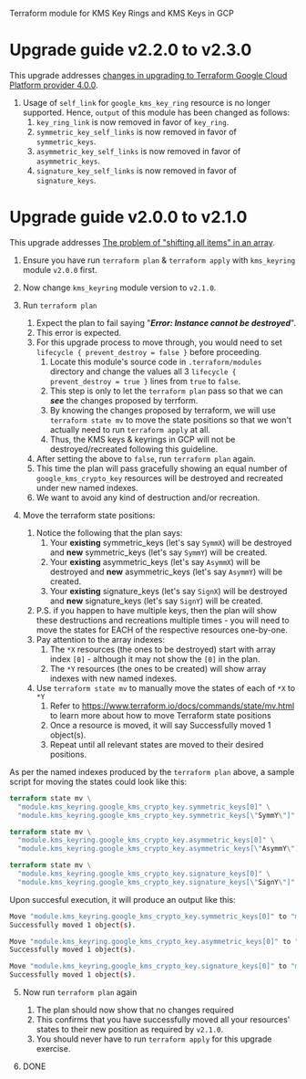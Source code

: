 Terraform module for KMS Key Rings and KMS Keys in GCP

# Upgrade guide v2.2.0 to v2.3.0

This upgrade addresses [changes in upgrading to Terraform Google Cloud Platform provider 4.0.0](https://github.com/hashicorp/terraform-provider-google/pull/10424/files).

   1. Usage of `self_link` for `google_kms_key_ring` resource is no longer supported. Hence, `output` of this module has been changed as follows:
      1. `key_ring_link` is now removed in favor of `key_ring`.
      2. `symmetric_key_self_links` is now removed in favor of `symmetric_keys`.
      3. `asymmetric_key_self_links` is now removed in favor of `asymmetric_keys`.
      4. `signature_key_self_links` is now removed in favor of `signature_keys`.

# Upgrade guide v2.0.0 to v2.1.0

This upgrade addresses [The problem of "shifting all items" in an array](https://github.com/airasia/terraform-google-external_access/wiki/The-problem-of-%22shifting-all-items%22-in-an-array).

1. Ensure you have run `terraform plan` & `terraform apply` with `kms_keyring` module `v2.0.0` first.

2. Now change `kms_keyring` module version to `v2.1.0`.

3. Run `terraform plan`
   1. Expect the plan to fail saying "***Error: Instance cannot be destroyed***".
   2. This error is expected.
   3. For this upgrade process to move through, you would need to set `lifecycle { prevent_destroy = false }` before proceeding.
      1. Locate this module's source code in `.terraform/modules` directory and change the values all 3 `lifecycle { prevent_destroy = true }` lines from `true` to `false`.
      2. This step is only to let the `terraform plan` pass so that we can ***see*** the changes proposed by terrform.
      3. By knowing the changes proposed by terraform, we will use `terraform state mv` to move the state positions so that we won't actually need to run `terraform apply` at all.
      4. Thus, the KMS keys & keyrings in GCP will not be destroyed/recreated following this guideline.
    4. After setting the above to `false`, run `terraform plan` again.
      1. This time the plan will pass gracefully showing an equal number of `google_kms_crypto_key` resources will be destroyed and recreated under new named indexes.
      2. We want to avoid any kind of destruction and/or recreation.

4. Move the terraform state positions:
   1. Notice the following that the plan says:
      1. Your **existing** symmetric_keys (let's say `SymmX`) will be destroyed and **new** symmetric_keys (let's say `SymmY`) will be created.
      2. Your **existing** asymmetric_keys (let's say `AsymmX`) will be destroyed and **new** asymmetric_keys (let's say `AsymmY`) will be created.
      3. Your **existing** signature_keys (let's say `SignX`) will be destroyed and **new** signature_keys (let's say `SignY`) will be created.
   2. P.S. if you happen to have multiple keys, then the plan will show these destructions and recreations multiple times - you will need to move the states for EACH of the respective resources one-by-one.
   3. Pay attention to the array indexes:
      1. The `*X` resources (the ones to be destroyed) start with array index `[0]` - although it may not show the `[0]` in the plan.
      2. The `*Y` resources (the ones to be created) will show array indexes with new named indexes.
   4. Use `terraform state mv` to manually move the states of each of `*X` to `*Y`
      1. Refer to https://www.terraform.io/docs/commands/state/mv.html to learn more about how to move Terraform state positions
      2. Once a resource is moved, it will say Successfully moved 1 object(s).
      3. Repeat until all relevant states are moved to their desired positions.

As per the named indexes produced by the `terraform plan` above, a sample script for moving the states could look like this:
```terraform
terraform state mv \
  "module.kms_keyring.google_kms_crypto_key.symmetric_keys[0]" \
  "module.kms_keyring.google_kms_crypto_key.symmetric_keys[\"SymmY\"]"

terraform state mv \
  "module.kms_keyring.google_kms_crypto_key.asymmetric_keys[0]" \
  "module.kms_keyring.google_kms_crypto_key.asymmetric_keys[\"AsymmY\"]"

terraform state mv \
  "module.kms_keyring.google_kms_crypto_key.signature_keys[0]" \
  "module.kms_keyring.google_kms_crypto_key.signature_keys[\"SignY\"]"
```

Upon succesful execution, it will produce an output like this:
```sh
Move "module.kms_keyring.google_kms_crypto_key.symmetric_keys[0]" to "module.kms_keyring.google_kms_crypto_key.symmetric_keys[\"SymmY\"]"
Successfully moved 1 object(s).

Move "module.kms_keyring.google_kms_crypto_key.asymmetric_keys[0]" to "module.kms_keyring.google_kms_crypto_key.asymmetric_keys[\"AsymmY\"]"
Successfully moved 1 object(s).

Move "module.kms_keyring.google_kms_crypto_key.signature_keys[0]" to "module.kms_keyring.google_kms_crypto_key.signature_keys[\"SignY\"]"
Successfully moved 1 object(s).
```

5. Now run `terraform plan` again
   1. The plan should now show that no changes required
   2. This confirms that you have successfully moved all your resources' states to their new position as required by `v2.1.0`.
   3. You should never have to run `terraform apply` for this upgrade exercise.

5. DONE
